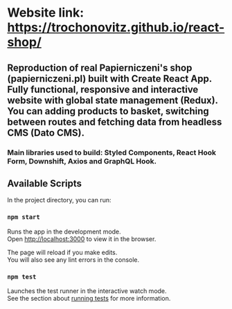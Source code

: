 # Website link: https://trochonovitz.github.io/react-shop/

## Reproduction of real Papierniczeni's shop (papierniczeni.pl) built with Create React App. Fully functional, responsive and interactive website with global state management (Redux). You can adding products to basket, switching between routes and fetching data from headless CMS (Dato CMS).

### Main libraries used to build: Styled Components, React Hook Form, Downshift, Axios and GraphQL Hook.

## Available Scripts

In the project directory, you can run:

### `npm start`

Runs the app in the development mode.\
Open [http://localhost:3000](http://localhost:3000) to view it in the browser.

The page will reload if you make edits.\
You will also see any lint errors in the console.

### `npm test`

Launches the test runner in the interactive watch mode.\
See the section about [running tests](https://facebook.github.io/create-react-app/docs/running-tests) for more information.
